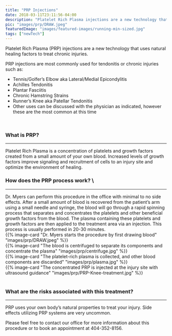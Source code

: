 ```yaml
---
title: "PRP Injections"
date: 2018-03-11T23:11:56-04:00
description: "Platelet Rich Plasma injections are a new technology that uses natural healing factors to treat chronic injuries"
pic: "images/prp/DRAW.jpeg"
featuredImage: "images/featured-images/running-min-sized.jpg"
tags: ["newTech"]
---
```



Platelet Rich Plasma (PRP) injections are a new technology that uses natural healing factors to treat chronic injuries.

PRP injections are most commonly used for tendonitis or chronic injuries such as:

* Tennis/Golfer’s Elbow aka Lateral/Medial Epicondylitis
* Achilles Tendonitis
* Plantar Fasciitis
* Chronic Hamstring Strains
* Runner’s Knee aka Patellar Tendonitis
* Other uses can be discussed with the physician as indicated, however these are the most common at this time  
<br>

### What is PRP?  
<hr>
Platelet Rich Plasma is a concentration of platelets and growth factors created from a small amount of your own blood. Increased levels of growth factors improve signaling and recruitment of cells to an injury site and optimize the environment of healing.
<br>

### How does the PRP process work?  \
<hr>
Dr. Myers can perform this procedure in the office with minimal to no side effects. After a small amount of blood is recovered from the patient’s arm using a small needle and syringe, the blood will go through a rapid spinning process that separates and concentrates the platelets and other beneficial growth factors from the blood. The plasma containing these platelets and growth factors are then applied to the treatment area via an injection. This process is usually performed in 20-30 minutes.

<br>
  <div class="row">
    <div class="col-sm-6">
        {{% image-card "Dr. Myers starts the procedure by first drawing blood" "images/prp/DRAW.jpeg" %}}
    </div>
    <div class="col-sm-6">
       {{% image-card "The blood is centrifuged to separate its components and concentrate the plasma" "images/prp/centrifuge.jpg" %}}
    </div>
    <div class="col-sm-6">
      {{% image-card "The platelet-rich plasma is collected, and other blood components are discarded" "images/prp/plasma.jpg" %}}
    </div>
    <div class="col-sm-6">
    {{% image-card "The concentrated PRP is injected at the injury site with ultrasound guidance" "images/prp/PRP-Knee-treatment.jpg" %}}
    </div>
  </div>

<br>

### What are the risks associated with this treatment?  
<hr>
PRP uses your own body’s natural properties to treat your injury. Side effects utilizing PRP systems are very uncommon.

Please feel free to contact our office for more information about this procedure or to book an appointment at 404-352-8156.
